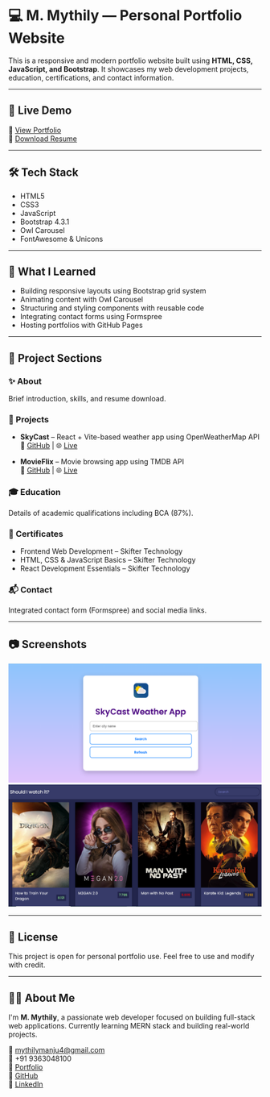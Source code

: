# 💻 M. Mythily — Personal Portfolio Website

This is a responsive and modern portfolio website built using **HTML, CSS, JavaScript, and Bootstrap**. It showcases my web development projects, education, certifications, and contact information.

---

## 🚀 Live Demo

🔗 [View Portfolio](https://mythilymanju.github.io/portfolio/)  
📄 [Download Resume](document/Mythily_resume.pdf)


---

## 🛠️ Tech Stack

- HTML5  
- CSS3  
- JavaScript  
- Bootstrap 4.3.1  
- Owl Carousel  
- FontAwesome & Unicons  

---

## 🧠 What I Learned

- Building responsive layouts using Bootstrap grid system  
- Animating content with Owl Carousel  
- Structuring and styling components with reusable code  
- Integrating contact forms using Formspree  
- Hosting portfolios with GitHub Pages  

---

## 📁 Project Sections

### ✨ About
Brief introduction, skills, and resume download.

### 🎯 Projects
- **SkyCast** – React + Vite-based weather app using OpenWeatherMap API  
  🔗 [GitHub](https://github.com/Mythilymanju/skycast-weather-app) | 🌐 [Live](https://weatherzone-sky.netlify.app)

- **MovieFlix** – Movie browsing app using TMDB API  
  🔗 [GitHub](https://github.com/Mythilymanju/movie-app) | 🌐 [Live](https://movieflix-mythily.netlify.app)

### 🎓 Education
Details of academic qualifications including BCA (87%).

### 📜 Certificates
- Frontend Web Development – Skifter Technology  
- HTML, CSS & JavaScript Basics – Skifter Technology  
- React Development Essentials – Skifter Technology  

### 📬 Contact
Integrated contact form (Formspree) and social media links.

---

## 📷 Screenshots

![SkyCast](images/project/skycast1.png)  
![MovieFlix](images/project/movieflix1.png)

---

## 🧾 License

This project is open for personal portfolio use. Feel free to use and modify with credit.

---

## 🙋‍♀️ About Me

I'm **M. Mythily**, a passionate web developer focused on building full-stack web applications. Currently learning MERN stack and building real-world projects.

📧 mythilymanju4@gmail.com  
📱 +91 9363048100  
🔗 [Portfolio](https://yourusername.github.io/portfolio)  
🔗 [GitHub](https://github.com/Mythilymanju)  
🔗 [LinkedIn](https://linkedin.com/in/mythilymanju)
